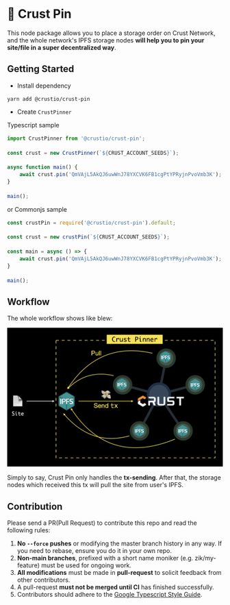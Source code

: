 # 📌 Crust Pin

This node package allows you to place a storage order on Crust Network, and the whole network's IPFS storage nodes **will help you to pin your site/file in a super decentralized way**.

## Getting Started

- Install dependency

```shell
yarn add @crustio/crust-pin
```

- Create `CrustPinner`

Typescript sample

```typescript
import CrustPinner from '@crustio/crust-pin';

const crust = new CrustPinner(`${CRUST_ACCOUNT_SEEDS}`);

async function main() {
    await crust.pin('QmVAjL5AkQJ6uwWnJ78YXCVK6FB1cgPtYPRyjnPvoVmb3K');
}

main();
```

or Commonjs sample

```javascript
const crustPin = require('@crustio/crust-pin').default;

const crust = new crustPin(`${CRUST_ACCOUNT_SEEDS}`);

const main = async () => {
    await crust.pin('QmVAjL5AkQJ6uwWnJ78YXCVK6FB1cgPtYPRyjnPvoVmb3K');
}

main();
```

## Workflow

The whole workflow shows like blew:

![pin workflow](../../docs/img/crust_pin.png)

Simply to say, Crust Pin only handles the **tx-sending**. After that, the storage nodes which received this tx will pull the site from user's IPFS.

## Contribution
  
  Please send a PR(Pull Request) to contribute this repo and read the following rules:

  1. **No `--force` pushes** or modifying the master branch history in any way. If you need to rebase, ensure you do it in your own repo.
  2. **Non-main branches**, prefixed with a short name moniker (e.g. zik/my-feature) must be used for ongoing work.
  3. **All modifications** must be made in **pull-request** to solicit feedback from other contributors.
  4. A pull-request **must not be merged until CI** has finished successfully.
  5. Contributors should adhere to the [Google Typescript Style Guide](https://github.com/google/gts).
